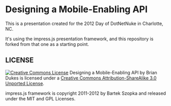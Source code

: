 Designing a Mobile-Enabling API
============

This is a presentation created for the 2012 Day of DotNetNuke in Charlotte, NC.

It's using the impress.js presentation framework, and this repository is forked from that one as a starting point.

LICENSE
---------

<a rel="license" href="http://creativecommons.org/licenses/by-sa/3.0/"><img alt="Creative Commons License" style="border-width:0" src="http://i.creativecommons.org/l/by-sa/3.0/88x31.png" /></a> <span xmlns:dct="http://purl.org/dc/terms/" href="http://purl.org/dc/dcmitype/Text" property="dct:title" rel="dct:type">Designing a Mobile-Enabling API</span> by <span xmlns:cc="http://creativecommons.org/ns#" property="cc:attributionName">Brian Dukes</span> is licensed under a <a rel="license" href="http://creativecommons.org/licenses/by-sa/3.0/">Creative Commons Attribution-ShareAlike 3.0 Unported License</a>.

impress.js framework is copyright 2011-2012 by Bartek Szopka and released under the MIT and GPL Licenses.
